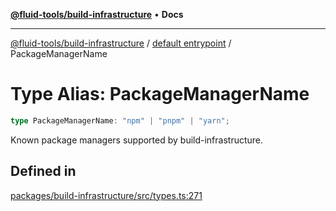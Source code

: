 [**@fluid-tools/build-infrastructure**](../../README.md) • **Docs**

***

[@fluid-tools/build-infrastructure](../../README.md) / [default entrypoint](../README.md) / PackageManagerName

# Type Alias: PackageManagerName

```ts
type PackageManagerName: "npm" | "pnpm" | "yarn";
```

Known package managers supported by build-infrastructure.

## Defined in

[packages/build-infrastructure/src/types.ts:271](https://github.com/microsoft/FluidFramework/blob/main/build-tools/packages/build-infrastructure/src/types.ts#L271)
